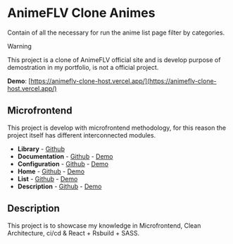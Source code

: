 # AnimeFLV Clone Animes

Contain of all the necessary for run the anime list page filter by categories.

> [!WARNING]
> This project is a clone of AnimeFLV official site and is develop purpose of demostration in my portfolio, is not a official project.

**Demo**: [https://animeflv-clone-host.vercel.app/](https://animeflv-clone-host.vercel.app/)

## Microfrontend

This project is develop with microfrontend methodology, for this reason the project itself has different interconnected modules.

- **Library** - [Github](https://github.com/matidiaz000/animeflv-clone-library/)
- **Documentation** - [Github](https://github.com/matidiaz000/animeflv-clone-docs/) - [Demo](https://animeflv-clone-docs.vercel.app/)
- **Configuration** - [Github](https://github.com/matidiaz000/animeflv-clone-host/) - [Demo](https://animeflv-clone-host.vercel.app/)
- **Home** - [Github](https://github.com/matidiaz000/animeflv-clone-home/) - [Demo](https://animeflv-clone-home.vercel.app/)
- **List** - [Github](https://github.com/matidiaz000/animeflv-clone-animes/) - [Demo](https://animeflv-clone-animes.vercel.app/)
- **Description** - [Github](https://github.com/matidiaz000/animeflv-clone-chapter/) - [Demo](https://animeflv-clone-chapter.vercel.app/)

## Description

This project is to showcase my knowledge in Microfrontend, Clean Architecture, ci/cd & React + Rsbuild + SASS.